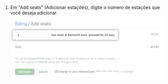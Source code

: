1. Em "Add seats" (Adicionar estações), digite o número de estações que você deseja adicionar. ![Entrada para adicionar estações](/assets/images/help/billing/add-seats-amount.png)
